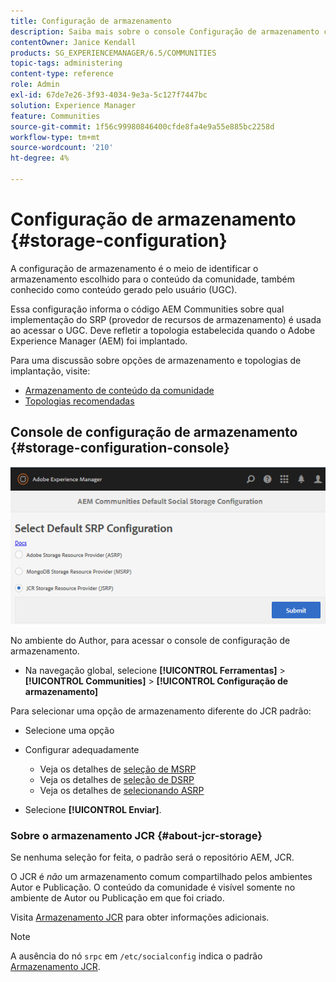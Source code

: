 ```yaml
---
title: Configuração de armazenamento
description: Saiba mais sobre o console Configuração de armazenamento como um meio de identificar o armazenamento escolhido para o conteúdo da comunidade, também conhecido como conteúdo gerado pelo usuário.
contentOwner: Janice Kendall
products: SG_EXPERIENCEMANAGER/6.5/COMMUNITIES
topic-tags: administering
content-type: reference
role: Admin
exl-id: 67de7e26-3f93-4034-9e3a-5c127f7447bc
solution: Experience Manager
feature: Communities
source-git-commit: 1f56c99980846400cfde8fa4e9a55e885bc2258d
workflow-type: tm+mt
source-wordcount: '210'
ht-degree: 4%

---
```


# Configuração de armazenamento {#storage-configuration}

A configuração de armazenamento é o meio de identificar o armazenamento escolhido para o conteúdo da comunidade, também conhecido como conteúdo gerado pelo usuário (UGC).

Essa configuração informa o código AEM Communities sobre qual implementação do SRP (provedor de recursos de armazenamento) é usada ao acessar o UGC. Deve refletir a topologia estabelecida quando o Adobe Experience Manager (AEM) foi implantado.

Para uma discussão sobre opções de armazenamento e topologias de implantação, visite:

* [Armazenamento de conteúdo da comunidade](working-with-srp.md)
* [Topologias recomendadas](topologies.md)

## Console de configuração de armazenamento {#storage-configuration-console}

![jsrp-configuration](assets/jsrp-configuration.png)

No ambiente do Author, para acessar o console de configuração de armazenamento.

* Na navegação global, selecione **[!UICONTROL Ferramentas]** > **[!UICONTROL Communities]** > **[!UICONTROL Configuração de armazenamento]**

Para selecionar uma opção de armazenamento diferente do JCR padrão:

* Selecione uma opção
* Configurar adequadamente

   * Veja os detalhes de [seleção de MSRP](msrp.md#select-msrp)
   * Veja os detalhes de [seleção de DSRP](dsrp.md#select-dsrp)
   * Veja os detalhes de [selecionando ASRP](asrp.md#select-asrp)

* Selecione **[!UICONTROL Enviar]**.

### Sobre o armazenamento JCR {#about-jcr-storage}

Se nenhuma seleção for feita, o padrão será o repositório AEM, JCR.

O JCR é *não* um armazenamento comum compartilhado pelos ambientes Autor e Publicação. O conteúdo da comunidade é visível somente no ambiente de Autor ou Publicação em que foi criado.

Visita [Armazenamento JCR](jsrp.md) para obter informações adicionais.

>[!NOTE]
>
>A ausência do nó `srpc` em `/etc/socialconfig` indica o padrão [Armazenamento JCR](jsrp.md).

